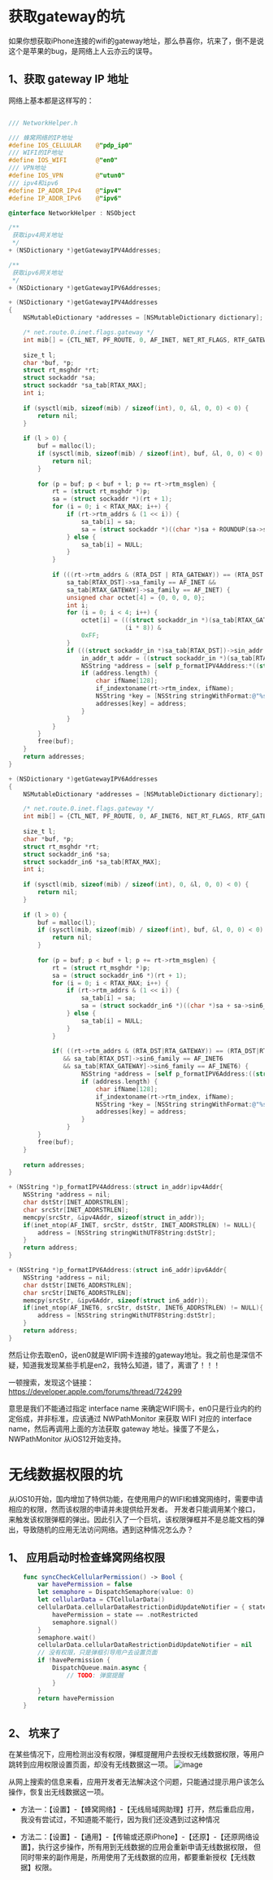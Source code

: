 # 获取gateway的坑

如果你想获取iPhone连接的wifi的gateway地址，那么恭喜你，坑来了，倒不是说这个是苹果的bug，是网络上人云亦云的误导。

## 1、获取 gateway IP 地址

网络上基本都是这样写的：

```objective-c

/// NetworkHelper.h

/// 蜂窝网络的IP地址
#define IOS_CELLULAR    @"pdp_ip0"
/// WIFI的IP地址
#define IOS_WIFI        @"en0"
/// VPN地址
#define IOS_VPN         @"utun0"
/// ipv4和ipv6
#define IP_ADDR_IPv4    @"ipv4"
#define IP_ADDR_IPv6    @"ipv6"

@interface NetworkHelper : NSObject

/**
 获取ipv4网关地址
 */
+ (NSDictionary *)getGatewayIPV4Addresses;

/**
 获取ipv6网关地址
 */
+ (NSDictionary *)getGatewayIPV6Addresses;


```


```objective-c
+ (NSDictionary *)getGatewayIPV4Addresses
{
    NSMutableDictionary *addresses = [NSMutableDictionary dictionary];

    /* net.route.0.inet.flags.gateway */
    int mib[] = {CTL_NET, PF_ROUTE, 0, AF_INET, NET_RT_FLAGS, RTF_GATEWAY};
    
    size_t l;
    char *buf, *p;
    struct rt_msghdr *rt;
    struct sockaddr *sa;
    struct sockaddr *sa_tab[RTAX_MAX];
    int i;
    
    if (sysctl(mib, sizeof(mib) / sizeof(int), 0, &l, 0, 0) < 0) {
        return nil;
    }
    
    if (l > 0) {
        buf = malloc(l);
        if (sysctl(mib, sizeof(mib) / sizeof(int), buf, &l, 0, 0) < 0) {
            return nil;
        }
        
        for (p = buf; p < buf + l; p += rt->rtm_msglen) {
            rt = (struct rt_msghdr *)p;
            sa = (struct sockaddr *)(rt + 1);
            for (i = 0; i < RTAX_MAX; i++) {
                if (rt->rtm_addrs & (1 << i)) {
                    sa_tab[i] = sa;
                    sa = (struct sockaddr *)((char *)sa + ROUNDUP(sa->sa_len));
                } else {
                    sa_tab[i] = NULL;
                }
            }
            
            if (((rt->rtm_addrs & (RTA_DST | RTA_GATEWAY)) == (RTA_DST | RTA_GATEWAY)) &&
                sa_tab[RTAX_DST]->sa_family == AF_INET &&
                sa_tab[RTAX_GATEWAY]->sa_family == AF_INET) {
                unsigned char octet[4] = {0, 0, 0, 0};
                int i;
                for (i = 0; i < 4; i++) {
                    octet[i] = (((struct sockaddr_in *)(sa_tab[RTAX_GATEWAY]))->sin_addr.s_addr >>
                                (i * 8)) &
                    0xFF;
                }
                if (((struct sockaddr_in *)sa_tab[RTAX_DST])->sin_addr.s_addr == 0) {
                    in_addr_t addr = ((struct sockaddr_in *)(sa_tab[RTAX_GATEWAY]))->sin_addr.s_addr;
                    NSString *address = [self p_formatIPV4Address:*((struct in_addr *)&addr)];
                    if (address.length) {
                        char ifName[128];
                        if_indextoname(rt->rtm_index, ifName);
                        NSString *key = [NSString stringWithFormat:@"%s/%@", ifName, IP_ADDR_IPv4];
                        addresses[key] = address;
                    }
                }
            }
        }
        free(buf);
    }
    return addresses;
}

+ (NSDictionary *)getGatewayIPV6Addresses
{
    NSMutableDictionary *addresses = [NSMutableDictionary dictionary];

    /* net.route.0.inet.flags.gateway */
    int mib[] = {CTL_NET, PF_ROUTE, 0, AF_INET6, NET_RT_FLAGS, RTF_GATEWAY};
    
    size_t l;
    char *buf, *p;
    struct rt_msghdr *rt;
    struct sockaddr_in6 *sa;
    struct sockaddr_in6 *sa_tab[RTAX_MAX];
    int i;
    
    if (sysctl(mib, sizeof(mib) / sizeof(int), 0, &l, 0, 0) < 0) {
        return nil;
    }
    
    if (l > 0) {
        buf = malloc(l);
        if (sysctl(mib, sizeof(mib) / sizeof(int), buf, &l, 0, 0) < 0) {
            return nil;
        }
        
        for (p = buf; p < buf + l; p += rt->rtm_msglen) {
            rt = (struct rt_msghdr *)p;
            sa = (struct sockaddr_in6 *)(rt + 1);
            for (i = 0; i < RTAX_MAX; i++) {
                if (rt->rtm_addrs & (1 << i)) {
                    sa_tab[i] = sa;
                    sa = (struct sockaddr_in6 *)((char *)sa + sa->sin6_len);
                } else {
                    sa_tab[i] = NULL;
                }
            }
            
            if( ((rt->rtm_addrs & (RTA_DST|RTA_GATEWAY)) == (RTA_DST|RTA_GATEWAY))
               && sa_tab[RTAX_DST]->sin6_family == AF_INET6
               && sa_tab[RTAX_GATEWAY]->sin6_family == AF_INET6) {
                    NSString *address = [self p_formatIPV6Address:((struct sockaddr_in6 *)(sa_tab[RTAX_GATEWAY]))->sin6_addr];
                    if (address.length) {
                        char ifName[128];
                        if_indextoname(rt->rtm_index, ifName);
                        NSString *key = [NSString stringWithFormat:@"%s/%@", ifName, IP_ADDR_IPv6];
                        addresses[key] = address;
                    }
                }
        }
        free(buf);
    }
    
    return addresses;
}

+ (NSString *)p_formatIPV4Address:(struct in_addr)ipv4Addr{
    NSString *address = nil;
    char dstStr[INET_ADDRSTRLEN];
    char srcStr[INET_ADDRSTRLEN];
    memcpy(srcStr, &ipv4Addr, sizeof(struct in_addr));
    if(inet_ntop(AF_INET, srcStr, dstStr, INET_ADDRSTRLEN) != NULL){
        address = [NSString stringWithUTF8String:dstStr];
    }
    return address;
}

+ (NSString *)p_formatIPV6Address:(struct in6_addr)ipv6Addr{
    NSString *address = nil;
    char dstStr[INET6_ADDRSTRLEN];
    char srcStr[INET6_ADDRSTRLEN];
    memcpy(srcStr, &ipv6Addr, sizeof(struct in6_addr));
    if(inet_ntop(AF_INET6, srcStr, dstStr, INET6_ADDRSTRLEN) != NULL){
        address = [NSString stringWithUTF8String:dstStr];
    }
    return address;
}

```

然后让你去取en0，说en0就是WIFI网卡连接的gateway地址。我之前也是深信不疑，知道我发现某些手机是en2，我特么知道，错了，离谱了！！！

一顿搜索，发现这个链接：https://developer.apple.com/forums/thread/724299

意思是我们不能通过指定 interface name 来确定WIFI网卡，en0只是行业内的约定俗成，并非标准，应该通过 NWPathMonitor 来获取 WIFI 对应的 interface name，然后再调用上面的方法获取 gateway 地址。操蛋了不是么，NWPathMonitor 从iOS12开始支持。




# 无线数据权限的坑

从iOS10开始，国内增加了特供功能，在使用用户的WIFI和蜂窝网络时，需要申请相应的权限，然而该权限的申请并未提供给开发者。
开发者只能调用某个接口，来触发该权限弹框的弹出。因此引入了一个巨坑，该权限弹框并不是总能文档的弹出，导致随机的应用无法访问网络。遇到这种情况怎么办？

## 1、 应用启动时检查蜂窝网络权限

```swift
    func syncCheckCellularPermission() -> Bool {
        var havePermission = false
        let semaphore = DispatchSemaphore(value: 0)
        let cellularData = CTCellularData()
        cellularData.cellularDataRestrictionDidUpdateNotifier = { state in
            havePermission = state == .notRestricted
            semaphore.signal()
        }
        semaphore.wait()
        cellularData.cellularDataRestrictionDidUpdateNotifier = nil
        // 没有权限，只是弹框引导用户去设置页面
        if !havePermission {
            DispatchQueue.main.async {
                // TODO: 弹窗提醒
            }
        }
        return havePermission
    }
```

## 2、 坑来了

在某些情况下，应用检测出没有权限，弹框提醒用户去授权无线数据权限，等用户跳转到应用权限设置页面，却没有无线数据这一项。
![image](https://github.com/aolan/iOS_Develop/assets/6744261/b9b20342-d45f-4474-809b-7eb6fc3d2320)

从网上搜索的信息来看，应用开发者无法解决这个问题，只能通过提示用户该怎么操作，恢复出无线数据这一项。

* 方法一：【设置】-【蜂窝网络】-【无线局域网助理】打开，然后重启应用，我没有尝试过，不知道能不能行，因为我们还没遇到过这种情况

* 方法二：【设置】-【通用】-【传输或还原iPhone】-【还原】-【还原网络设置】，执行这步操作，所有用到无线数据的应用会重新申请无线数据权限，
但同时带来的副作用是，所用使用了无线数据的应用，都要重新授权【无线数据】权限。

       
        
